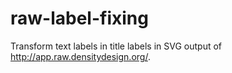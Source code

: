 raw-label-fixing
================

Transform text labels in title labels in SVG output of http://app.raw.densitydesign.org/.

